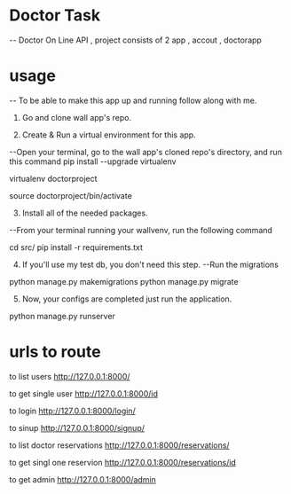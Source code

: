 # Doctor Task 
-- Doctor On Line API , project consists of 2 app , accout , doctorapp

# usage
-- To be able to make this app up and running follow along with me.
1. Go and clone wall app's repo.

2. Create & Run a virtual environment for this app.

--Open your terminal, go to the wall app's cloned repo's directory, and run this command
pip install --upgrade virtualenv

virtualenv doctorproject

source doctorproject/bin/activate

3. Install all of the needed packages.

--From your terminal running your wallvenv, run the following command

cd src/
pip install -r requirements.txt


4. If you'll use my test db, you don't need this step.
--Run the migrations

python manage.py makemigrations
python manage.py migrate

5. Now, your configs are completed just run the application.

python manage.py runserver

# urls to route 
to list users 
http://127.0.0.1:8000/

to get single user 
http://127.0.0.1:8000/id

to login
http://127.0.0.1:8000/login/

to sinup
http://127.0.0.1:8000/signup/

to list doctor reservations
http://127.0.0.1:8000/reservations/

to get singl one reservion
http://127.0.0.1:8000/reservations/id

to get admin 
http://127.0.0.1:8000/admin





